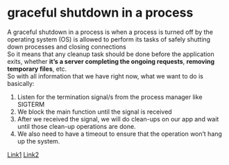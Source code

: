 # graceful shutdown in a process 
A graceful shutdown in a process is when a process is turned off by the operating system (OS) is allowed to perform its tasks of safely shutting down processes and closing connections<br/>
So it means that any cleanup task should be done before the application exits, whether **it’s a server completing the ongoing requests**, **removing temporary files**, etc.<br/>
So with all information that we have right now, what we want to do is basically:
1. Listen for the termination signal/s from the process manager like SIGTERM
2. We block the main function until the signal is received
3. After we received the signal, we will do clean-ups on our app and wait until those clean-up operations are done.
4. We also need to have a timeout to ensure that the operation won’t hang up the system.

[Link1](https://stephenafamo.com/blog/posts/gracefully-shutting-down-multiple-workers-in-go)
[Link2](https://callistaenterprise.se/blogg/teknik/2019/10/05/go-worker-cancellation/)